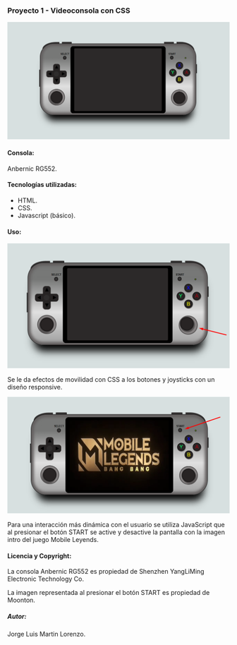 
### Proyecto 1 - Videoconsola con CSS

![consola](./img/consola.png)

#### Consola: 

Anbernic RG552.

#### Tecnologías utilizadas:

+ HTML.
+ CSS.
+ Javascript (básico).

#### Uso:

![play](./img/play.png)

Se le da efectos de movilidad con CSS a los botones y joysticks con un diseño responsive.

![start](./img/start.png)

Para una interacción más dinámica con el usuario se utiliza JavaScript que al presionar el botón START se active y desactive la pantalla con la imagen intro del juego Mobile Leyends.

#### Licencia y Copyright:

La consola Anbernic RG552 es propiedad de Shenzhen YangLiMing Electronic Technology Co.

La imagen representada al presionar el botón START es propiedad de Moonton.

##### Autor:

Jorge Luis Martin Lorenzo.